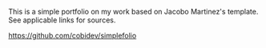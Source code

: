This is a simple portfolio on my work based on Jacobo Martinez's template. See applicable links for sources.

https://github.com/cobidev/simplefolio

